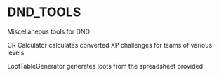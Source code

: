# DND_TOOLS
Miscellaneous tools for DND

CR Calculator calculates converted XP challenges for teams of various levels

LootTableGenerator generates loots from the spreadsheet provided
